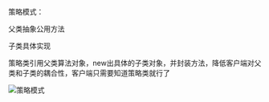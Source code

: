 策略模式：

父类抽象公用方法

子类具体实现



策略类引用父类算法对象，new出具体的子类对象，并封装方法，降低客户端对父类和子类的耦合性，客户端只需要知道策略类就行了



![策略模式](C:\Users\liuyahui\ideaProject\DesignPatternsTest\images\策略模式.png)